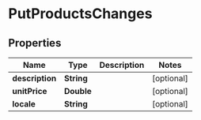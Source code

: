 # PutProductsChanges

## Properties
Name | Type | Description | Notes
------------ | ------------- | ------------- | -------------
**description** | **String** |  |  [optional]
**unitPrice** | **Double** |  |  [optional]
**locale** | **String** |  |  [optional]
